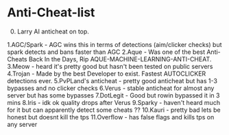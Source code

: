 # Anti-Cheat-list
0. Larry AI anticheat on top. 

1.AGC/Spark - AGC wins this in terms of detections (aim/clicker checks) but spark detects and bans faster than AGC
2.Aque - Was one of the best Anti-Cheats Back In the Days, Rip AQUE-MACHINE-LEARNING-ANTI-CHEAT.
3.Meow - heard it's pretty good but hasn't been tested on public servers
4.Trojan - Made by the best Developer to exist.  Fastest AUTOCLICKER detections ever.
5.PvPLand's anticheat - pretty good anticheat but has 1-3 bypasses and no clicker checks
6.Verus - stable anticheat for almost any server but has some bypasses
7.DotLegit - Good but rowin bypassed it in 3 mins
8.Iris - idk ok quality drops after Verus
9.Sparky - haven't heard much for it but can apparently detect some cheats ??
10.Kauri - pretty bad lets be honest but doesnt kill the tps
11.Overflow - has false flags and kills tps on any server
